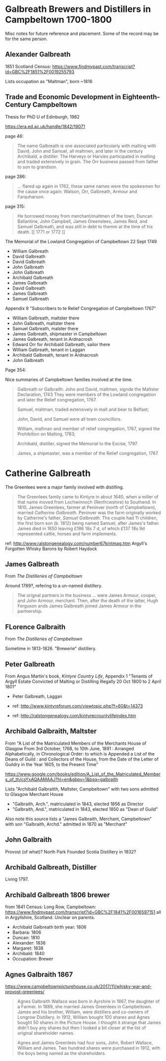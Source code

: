 # Galbreath Brewers and Distillers in Campbeltown 1700-1800

Misc notes for future reference and placement.  Some of the record may be for the same person.

## Alexander Galbreath

1851 Scotland Census: https://www.findmypast.com/transcript?id=GBC%2F1851%2F0019255793

Lists occupation as "Maltman", born ~1816

## Trade and Economic Development in Eighteenth-Century Campbeltown

Thesis for PhD U of Edinburgh, 1982

https://era.ed.ac.uk/handle/1842/19071

page 46:

> The name Galbreath is one associated particularly with malting
> with David, John and Samuel, all maltmen, and
> later in the century Archibald, a distiller.
> The Harveys or Harvies participated in malting and 
> traded extensively in grain.  The Orr business passed from father to son to grandson.

page 286:

>... flared up again in 1762, these same names were the
> spokesmen for the cause once again: Watson, Orr, Galbreath, Armour and Farquharson.

page 315:

> He borrowed money from merchant/maltmen of the town, 
> Duncan Ballantine, John Campbell, James Greenslees,
> James Reid, and Samuel Galbreath, and was still in
> debt to themm at the time of his death. [[ 1771 or 1772 ]]


The Memorial of the Lowland Congregation of Campbeltown 22 Sept 1749

* William Galbreath
* David Galbreath
* David Galbreath
* John Galbreath
* John Galbreath
* Archibald Galbreath
* James Galbreath
* David Galbreath
* James Galbreath
* Samuel Galbreath

Appendix 9 "Subscribers to te Relief Congregation of Campbeltown 1767"

* William Galbreath, maltster there
* John Galbreath, maltster there
* Samuel Galbreath, malster there
* James Galbreath, shipmaster in Campbeltown
* James Galbreath, tenant in Ardnacrosh
* Edward Orr for Archibald Galbreath, sailor there
* William Galbreath, tenant in Laggan
* Archibald Galbreath, tenant in Ardnacrosh
* John Galbreath

Page 354:

Nice summaries of Campbeltown families involved at the time. 

> Galbreath or Galbraith: 
> John and David, maltmen, signde the Maltster Declaration, 1743
> They were members of the Lowland congregation and later the Relief congregation, 1767.
>
> Samuel, maltman, traded extensively in malt and bear to Belfast;
> 
> John, David, and Samuel were all town councillors.
>
> William, maltman and member of relief congregation, 1767, signed
> the Prohibition on Malting, 1783;
>
> Archibald, distiller, signed the Memorial to the Excise, 1797.
>
> James, a shipmaster, was a member of the Relief congregation, 1767.

# Catherine Galbreath

The Greenlees were a major family involved with distilling.

> The Greenlees family came to Kintyre in about 1640,
> when a miller of that name moved from Lochwinnoch (Renfrcwshire)
> to Southend. In 1810, James Greenlees, farmer at Peninver
> (north of Campbeltown), married *Catherine Galbreath*. Peninver
> was the farm originally worked by Catherine's father, *Samuel Galbreath*. 
> The couple had 11 children, the first born son (b. 1812) being named Samuel,
> after James's father. James died in 1850 leaving £186 18s 7 d,
> of which £137 18s 9d represented cattle, horses and farm implements.

ref: http://www.ralstongenealogy.com/number67kintmag.htm
Argyll's Forgotten Whisky Barons
by Robert Haydock

## James Galbreath

From _The Distilleries of Campbeltown_

Around 1789?, refering to a un-named distillery.

> The orignal partners in the business ... were James Armour, cooper, and John Armour, merchant. 
> Then, after the death of the latter, Hugh Ferguson ands James Galbreath joined
> James Armour in the partnership.

## FLorence Galbraith

From _The Distilleries of Campbeltown_

Sometime in 1813-1826.  "Brewerie" distillery.

## Peter Galbreath

From Angus Martin's book, _Kintyre Country Life_, Appendix 1 "Tenants of Argyll Estate Convicted of Malting or Distilling Illegally 20 Oct 1800 to 2 April 1801"

* Peter Galbreath, Laggan

* ref: http://www.kintyreforum.com/viewtopic.php?f=60&t=14373
* ref: http://ralstongenealogy.com/kintyrecrountylifeindex.htm

## Archibald Galbraith, Maltster

From "A List of the Matriculated Members of the Merchants House of Glasgow
From 3rd October, 1768, to 10th June, 1891 : Arranged Alphabetically, in Chronological Order: to which is Appended a List of the Deans of Guild : and Collectors of the House, from the Date of the Letter of Guildry in the Year 1605, to the Present Time"

https://www.google.com/books/edition/A_List_of_the_Matriculated_Members_of_th/csYxAQAAMAAJ?hl=en&gbpv=1&bsq=galbraith

Lists "Archibald Galbraitth, Maltster, Campbeltown" with two sons admitted to Glasgow Merchant House

* "Galbraith, Arch.", matriculated in 1843, elected 1856 as Director
* "Galbraith, And.", matriculated in 1843, elected 1850 as "Dean of Guild"

Also note this source lists a "James Galbraith, Merchant, Campbeltown" with son  "Galbraith, Archd." admitted in 1870 as "Merchant"

## John Galbraith 

Provost (of what)? North Park
Founded Scotia Distillery in 1832? 

## Archibald Galbreath, Distiller

Living 1797.

## Archibald Galbreath 1806 brewer

from 1841 Census: Long Row, Campbeltown:
https://www.findmypast.com/transcript?id=GBC%2F1841%2F0016597151
all in	Argyllshire, Scotland.  Unclear on parents.
  
* Archibald Galbreath birth year: 1806
* Barbara: 1806
* Duncan: 1810
* Alexander: 1836
* Margaret: 1838
* Archibald: 1840
* Occupation: Brewer


## Agnes Galbraith 1867

https://www.campbeltownpicturehouse.co.uk/2017/11/whisky-war-and-provost-greenlees/

> Agnes Galbraith Wallace was born in Ayrshire in 1867, the daughter of a Farmer.
> In 1889, she married James Greenlees in Campbeltown.
> James and his brother, William, were distillers and co-owners of
> Longrow Distillery. In 1912, William bought 100 shares and Agnes
> bought 50 shares in the Picture House. I thought it strange that
> James didn’t buy any shares but then I looked a bit closer at the list of original shareholder names.
>
> Agnes and James Greenlees had four sons, John, Robert Wallace, William and James. 
> Two hundred shares were purchased in 1912, with the boys being named as the shareholders. 

